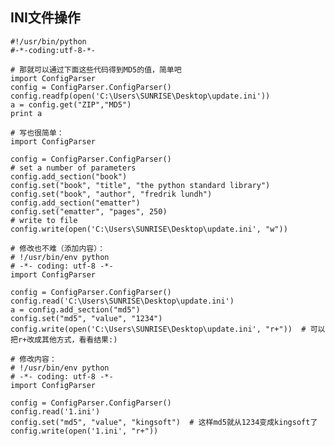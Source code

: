 ## INI文件操作 ##
	
	#!/usr/bin/python
	#-*-coding:utf-8-*-
	
	# 那就可以通过下面这些代码得到MD5的值，简单吧
	import ConfigParser
	config = ConfigParser.ConfigParser()
	config.readfp(open('C:\Users\SUNRISE\Desktop\update.ini'))
	a = config.get("ZIP","MD5")
	print a
	
	# 写也很简单：
	import ConfigParser
	
	config = ConfigParser.ConfigParser()
	# set a number of parameters
	config.add_section("book")
	config.set("book", "title", "the python standard library")
	config.set("book", "author", "fredrik lundh")
	config.add_section("ematter")
	config.set("ematter", "pages", 250)
	# write to file
	config.write(open('C:\Users\SUNRISE\Desktop\update.ini', "w"))
	
	# 修改也不难（添加内容）：
	# !/usr/bin/env python
	# -*- coding: utf-8 -*-
	import ConfigParser
	
	config = ConfigParser.ConfigParser()
	config.read('C:\Users\SUNRISE\Desktop\update.ini')
	a = config.add_section("md5")
	config.set("md5", "value", "1234")
	config.write(open('C:\Users\SUNRISE\Desktop\update.ini', "r+"))  # 可以把r+改成其他方式，看看结果:)
	
	# 修改内容：
	# !/usr/bin/env python
	# -*- coding: utf-8 -*-
	import ConfigParser
	
	config = ConfigParser.ConfigParser()
	config.read('1.ini')
	config.set("md5", "value", "kingsoft")  # 这样md5就从1234变成kingsoft了
	config.write(open('1.ini', "r+"))